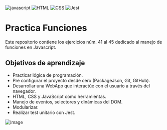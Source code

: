 ![javascript](https://img.icons8.com/color/48/000000/javascript.png) ![HTML](https://img.icons8.com/color/48/000000/html-5--v1.png) ![CSS](https://img.icons8.com/color/48/000000/css3.png) ![Jest](https://live.staticflickr.com/65535/51227349411_3796436610_s.jpg)

# Practica Funciones
Este repositorio contiene los ejercicios núm. 41 al 45 dedicado al manejo de funciones en Javascript.

## Objetivos de aprendizaje
- Practicar lógica de programación.
- Pre configurar el proyecto desde cero (PackageJson, Git, GitHub).
- Desarrollar una WebApp que interactúe con el usuario a través del navegador.
- HTML, CSS y JavaScript como herramientas.
- Manejo de eventos, selectores y dinámicas del DOM.
- Modularizar.
- Realizar test unitario con Jest.

![image](https://live.staticflickr.com/65535/51103487754_cc5e0e772f_z.jpg "screen-practica")
